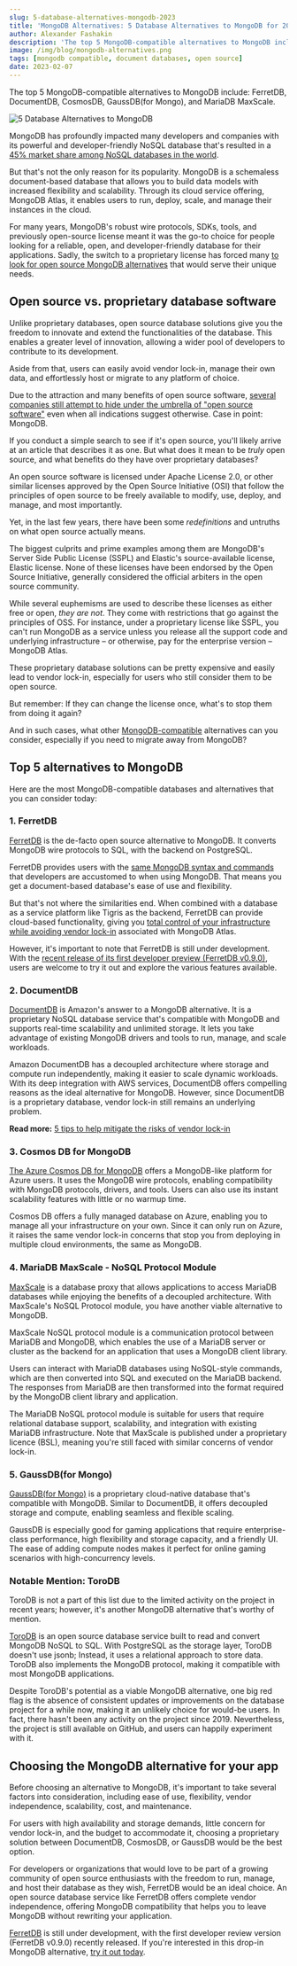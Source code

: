 ```yaml
---
slug: 5-database-alternatives-mongodb-2023
title: 'MongoDB Alternatives: 5 Database Alternatives to MongoDB for 2023'
author: Alexander Fashakin
description: 'The top 5 MongoDB-compatible alternatives to MongoDB include: FerretDB, DocumentDB, CosmosDB, GaussDB(for Mongo), and MariaDB MaxScale.'
image: /img/blog/mongodb-alternatives.png
tags: [mongodb compatible, document databases, open source]
date: 2023-02-07
---
```


The top 5 MongoDB-compatible alternatives to MongoDB include: FerretDB, DocumentDB, CosmosDB, GaussDB(for Mongo), and MariaDB MaxScale.

![5 Database Alternatives to MongoDB](/img/blog/mongodb-alternatives.png)

<!--truncate-->

MongoDB has profoundly impacted many developers and companies with its powerful and developer-friendly NoSQL database that's resulted in a [45% market share among NoSQL databases in the world](https://www.slintel.com/tech/nosql-databases/mongodb-market-share).

But that's not the only reason for its popularity.
MongoDB is a schemaless document-based database that allows you to build data models with increased flexibility and scalability.
Through its cloud service offering, MongoDB Atlas, it enables users to run, deploy, scale, and manage their instances in the cloud.

For many years, MongoDB's robust wire protocols, SDKs, tools, and previously open-source license meant it was the go-to choice for people looking for a reliable, open, and developer-friendly database for their applications.
Sadly, the switch to a proprietary license has forced many [to look for open source MongoDB alternatives](https://blog.ferretdb.io/mangodb-overwhelming-enthusiasm-for-truly-open-source-mongodb-replacement/) that would serve their unique needs.

## Open source vs. proprietary database software

Unlike proprietary databases, open source database solutions give you the freedom to innovate and extend the functionalities of the database.
This enables a greater level of innovation, allowing a wider pool of developers to contribute to its development.

Aside from that, users can easily avoid vendor lock-in, manage their own data, and effortlessly host or migrate to any platform of choice.

Due to the attraction and many benefits of open source software, [several companies still attempt to hide under the umbrella of "open source software"](https://blog.ferretdb.io/open-source-is-in-danger/) even when all indications suggest otherwise.
Case in point: MongoDB.

If you conduct a simple search to see if it's open source, you'll likely arrive at an article that describes it as one.
But what does it mean to be _truly_ open source, and what benefits do they have over proprietary databases?

An open source software is licensed under Apache License 2.0, or other similar licenses approved by the Open Source Initiative (OSI) that follow the principles of open source to be freely available to modify, use, deploy, and manage, and most importantly.

Yet, in the last few years, there have been some _redefinitions_ and untruths on what open source actually means.

The biggest culprits and prime examples among them are MongoDB's Server Side Public License (SSPL) and Elastic's source-available license, Elastic license.
None of these licenses have been endorsed by the Open Source Initiative, generally considered the official arbiters in the open source community.

While several euphemisms are used to describe these licenses as either free or open, _they are not_.
They come with restrictions that go against the principles of OSS.
For instance, under a proprietary license like SSPL, you can't run MongoDB as a service unless you release all the support code and underlying infrastructure – or otherwise, pay for the enterprise version – MongoDB Atlas.

These proprietary database solutions can be pretty expensive and easily lead to vendor lock-in, especially for users who still consider them to be open source.

But remember: If they can change the license once, what's to stop them from doing it again?

And in such cases, what other [MongoDB-compatible](https://blog.ferretdb.io/mongodb-compatibility-whats-really-important/) alternatives can you consider, especially if you need to migrate away from MongoDB?

## Top 5 alternatives to MongoDB

Here are the most MongoDB-compatible databases and alternatives that you can consider today:

### 1. FerretDB

[FerretDB](https://www.ferretdb.io/) is the de-facto open source alternative to MongoDB.
It converts MongoDB wire protocols to SQL, with the backend on PostgreSQL.

FerretDB provides users with the [same MongoDB syntax and commands](https://blog.ferretdb.io/mongodb-crud-operations-with-ferretdb/) that developers are accustomed to when using MongoDB.
That means you get a document-based database's ease of use and flexibility.

But that's not where the similarities end.
When combined with a database as a service platform like Tigris as the backend, FerretDB can provide cloud-based functionality, giving you [total control of your infrastructure while avoiding vendor lock-in](https://blog.ferretdb.io/how-to-keep-control-of-your-infra-using-ferretdb-and-tigris/) associated with MongoDB Atlas.

However, it's important to note that FerretDB is still under development.
With the [recent release of its first developer preview (FerretDB v0.9.0)](https://blog.ferretdb.io/ferretdb-v-0-9-0-developer-preview/), users are welcome to try it out and explore the various features available.

### 2. DocumentDB

[DocumentDB](https://aws.amazon.com/documentdb/) is Amazon's answer to a MongoDB alternative.
It is a proprietary NoSQL database service that's compatible with MongoDB and supports real-time scalability and unlimited storage.
It lets you take advantage of existing MongoDB drivers and tools to run, manage, and scale workloads.

Amazon DocumentDB has a decoupled architecture where storage and compute run independently, making it easier to scale dynamic workloads.
With its deep integration with AWS services, DocumentDB offers compelling reasons as the ideal alternative for MongoDB.
However, since DocumentDB is a proprietary database, vendor lock-in still remains an underlying problem.

**Read more:** [5 tips to help mitigate the risks of vendor lock-in](https://blog.ferretdb.io/5-ways-to-avoid-database-vendor-lock-in/)

### 3. Cosmos DB for MongoDB

[The Azure Cosmos DB for MongoDB](https://learn.microsoft.com/en-us/azure/cosmos-db/mongodb/) offers a MongoDB-like platform for Azure users.
It uses the MongoDB wire protocols, enabling compatibility with MongoDB protocols, drivers, and tools.
Users can also use its instant scalability features with little or no warmup time.

Cosmos DB offers a fully managed database on Azure, enabling you to manage all your infrastructure on your own.
Since it can only run on Azure, it raises the same vendor lock-in concerns that stop you from deploying in multiple cloud environments, the same as MongoDB.

### 4. MariaDB MaxScale - NoSQL Protocol Module

[MaxScale](https://mariadb.com/kb/en/mariadb-maxscale-6-nosql-protocol-module/) is a database proxy that allows applications to access MariaDB databases while enjoying the benefits of a decoupled architecture.
With MaxScale's NoSQL Protocol module, you have another viable alternative to MongoDB.

MaxScale NoSQL protocol module is a communication protocol between MariaDB and MongoDB, which enables the use of a MariaDB server or cluster as the backend for an application that uses a MongoDB client library.

Users can interact with MariaDB databases using NoSQL-style commands, which are then converted into SQL and executed on the MariaDB backend.
The responses from MariaDB are then transformed into the format required by the MongoDB client library and application.

The MariaDB NoSQL protocol module is suitable for users that require relational database support, scalability, and integration with existing MariaDB infrastructure.
Note that MaxScale is published under a proprietary licence (BSL), meaning you're still faced with similar concerns of vendor lock-in.

### 5. GaussDB(for Mongo)

[GaussDB(for Mongo)](https://www.huaweicloud.com/intl/en-us/product/gaussdbformongo.html) is a proprietary cloud-native database that's compatible with MongoDB.
Similar to DocumentDB, it offers decoupled storage and compute, enabling seamless and flexible scaling.

GaussDB is especially good for gaming applications that require enterprise-class performance, high flexibility and storage capacity, and a friendly UI.
The ease of adding compute nodes makes it perfect for online gaming scenarios with high-concurrency levels.

### Notable Mention: ToroDB

ToroDB is not a part of this list due to the limited activity on the project in recent years; however, it's another MongoDB alternative that's worthy of mention.

[ToroDB](https://www.torodb.com/) is an open source database service built to read and convert MongoDB NoSQL to SQL.
With PostgreSQL as the storage layer, ToroDB doesn't use jsonb; Instead, it uses a relational approach to store data.
ToroDB also implements the MongoDB protocol, making it compatible with most MongoDB applications.

Despite ToroDB's potential as a viable MongoDB alternative, one big red flag is the absence of consistent updates or improvements on the database project for a while now, making it an unlikely choice for would-be users.
In fact, there hasn't been any activity on the project since 2019.
Nevertheless, the project is still available on GitHub, and users can happily experiment with it.

## Choosing the MongoDB alternative for your app

Before choosing an alternative to MongoDB, it's important to take several factors into consideration, including ease of use, flexibility, vendor independence, scalability, cost, and maintenance.

For users with high availability and storage demands, little concern for vendor lock-in, and the budget to accommodate it, choosing a proprietary solution between DocumentDB, CosmosDB, or GaussDB would be the best option.

For developers or organizations that would love to be part of a growing community of open source enthusiasts with the freedom to run, manage, and host their database as they wish, FerretDB would be an ideal choice.
An open source database service like FerretDB offers complete vendor independence, offering MongoDB compatibility that helps you to leave MongoDB without rewriting your application.

[FerretDB](https://www.ferretdb.io/) is still under development, with the first developer review version (FerretDB v0.9.0) recently released.
If you're interested in this drop-in MongoDB alternative, [try it out today](https://docs.ferretdb.io/category/quickstart/).

